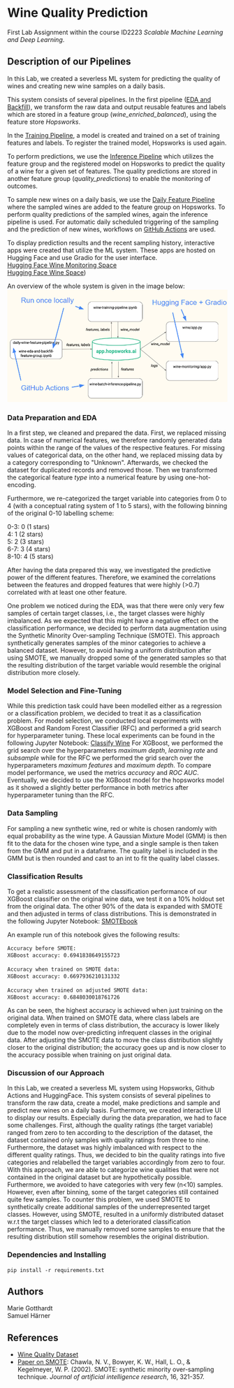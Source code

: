 # Wine Quality Prediction

First Lab Assignment within the course ID2223 *Scalable Machine Learning and Deep Learning*.

## Description of our Pipelines

In this Lab, we created a severless ML system for predicting the quality of wines and creating new wine samples
on a daily basis. 

This system consists of several pipelines. In the first pipeline 
([EDA and Backfill](https://github.com/MarieGotthardt/id2223-lab1/blob/main/wine-eda-and-backfill-feature-group.ipynb)), 
we transform the raw data and output reusable features and labels which are stored in a feature group 
(*wine_enriched_balanced*), using the feature store *Hopsworks*.

In the [Training Pipeline](https://github.com/MarieGotthardt/id2223-lab1/blob/main/wine-training-pipeline.ipynb), 
a model is created and trained on a set of training features and labels. To register the trained
model, Hopsworks is used again. 

To perform predictions, we use the 
[Inference Pipeline](https://github.com/MarieGotthardt/id2223-lab1/blob/main/wine-batch-inference-pipeline.py) 
which utilizes the feature group and the registered model on Hopsworks to predict the quality of a wine for a given 
set of features. The quality predictions are stored in another feature group (*quality_predictions*) to enable
the monitoring of outcomes. 

To sample new wines on a daily basis, we use the 
[Daily Feature Pipeline](https://github.com/MarieGotthardt/id2223-lab1/blob/main/wine-feature-pipeline-daily.py) 
where the sampled wines are added to the feature group on Hopsworks. To perform quality predictions of the sampled wines, 
again the inference pipeline is used. For automatic daily scheduled triggering of the sampling and the prediction of new 
wines, workflows on 
[GitHub Actions](https://github.com/MarieGotthardt/id2223-lab1/actions) are used. 

To display prediction results and the recent sampling history, interactive apps were created that utilize the ML system. These apps are hosted on Hugging Face and use Gradio for the user interface.\
[Hugging Face Wine Monitoring Space](https://huggingface.co/spaces/MarieGotthardt/wine_monitoring) \
[Hugging Face Wine Space](https://huggingface.co/spaces/MarieGotthardt/wine))

An overview of the whole system is given in the image below:
![System Overview](./images/system_overview_with_details.png)


### Data Preparation and EDA
In a first step, we cleaned and prepared the data. First, we replaced missing data. 
In case of numerical features, we therefore randomly generated data points
within the range of the values of the respective features. For missing values of categorical data, 
on the other hand, we replaced missing data by a category corresponding to "Unknown". 
Afterwards, we checked the dataset for duplicated records and removed those. Then we transformed the 
categorical feature *type* into a numerical feature by using one-hot-encoding.

Furthermore, we re-categorized the target variable into categories from 0 to 4 (with a conceptual rating system of 1 to 
5 stars), with the following binning of the original 0-10 labelling scheme:

0-3: 0 (1 stars)  
4: 1  (2 stars)  
5: 2  (3 stars)  
6-7: 3  (4 stars)  
8-10: 4  (5 stars)  


After having the data prepared this way, we investigated the predictive power of the different features. 
Therefore, we examined the correlations between the features and dropped features that were
highly (>0.7) correlated with at least one other feature.

One problem we noticed during the EDA, was that there were only very few samples of certain target classes, i.e., the 
target classes were highly imbalanced. As we expected that this might have a negative effect on the classification
performance, we decided to perform data augmentation using the Synthetic Minority Over-sampling Technique (SMOTE).
This approach synthetically generates samples of the minor categories to achieve a balanced dataset. However, to avoid
having a uniform distribution after using SMOTE, we manually dropped some of the generated samples so that the resulting
distribution of the target variable would resemble the original distribution more closely. 


### Model Selection and Fine-Tuning
While this prediction task could have been modelled either as a regression or a classification problem, we decided to
treat it as a classification problem. 
For model selection, we conducted local experiments with XGBoost and Random Forest Classifier (RFC) and performed a grid search
for hyperparameter tuning. These local experiments can be found in the following Jupyter Notebook: 
[Classify Wine](https://github.com/MarieGotthardt/id2223-lab1/blob/main/local_experiments/classify_wine.ipynb)
For XGBoost, we performed the grid search over the hyperparameters *maximum depth*, *learning rate*
and *subsample* while for the RFC we performed the grid search over the hyperparameters *maximum features* and *maximum depth*.
To compare model performance, we used the metrics *accuracy* and *ROC AUC*.
Eventually, we decided to use the XGBoost model for the hopsworks model as it showed a slightly better performance in both
metrics after hyperparameter tuning than the RFC. 


### Data Sampling
For sampling a new synthetic wine, red or white is chosen randomly with equal probability as the wine type. 
A Gaussian Mixture Model (GMM) is then fit to the data for the chosen wine type, and a single sample is then taken from 
the GMM and put in a dataframe. The quality label is included in the GMM but is then rounded and cast to an int to fit 
the quality label classes.


### Classification Results
To get a realistic assessment of the classification performance of our XGBoost classifier on the original wine data, we test it on
a 10% holdout set from the original data. The other 90% of the data is expanded with SMOTE and then adjusted in terms of class distributions.
This is demonstrated in the following Jupyter Notebook: 
[SMOTEbook](https://github.com/MarieGotthardt/id2223-lab1/blob/main/local_experiments/smotebook.ipynb)

An example run of this notebook gives the following results:

```
Accuracy before SMOTE:
XGBoost accuracy: 0.6941838649155723

Accuracy when trained on SMOTE data:
XGBoost accuracy: 0.6697936210131332

Accuracy when trained on adjusted SMOTE data:
XGBoost accuracy: 0.6848030018761726
```

As can be seen, the highest accuracy is achieved when just training on the original data. 
When trained on SMOTE data, where class labels are completely even in terms of class distribution, 
the accuracy is lower likely due to the model now over-predicting infrequent classes in the original data. 
After adjusting the SMOTE data to move the class distribution slightly closer to the original distribution; 
the accuracy goes up and is now closer to the accuracy possible when training on just original data.


### Discussion of our Approach
In this Lab, we created a severless ML system using Hopsworks, Github Actions and HuggingFace.
This system consists of several pipelines to transform the raw data,
create a model, make predictions and sample and predict new wines on a daily basis. Furthermore, we created
interactive UI to display our results.
Especially during the data preparation, we had to face some challenges. 
First, although the quality ratings (the target variable) ranged from zero to ten according to the description of the 
dataset, the dataset contained only samples with quality ratings from three to nine. Furthermore,
the dataset was highly imbalanced with respect to the different quality ratings. Thus, we decided to 
bin the quality ratings into five categories and relabelled the target variables accordingly from 
zero to four. With this approach, we are able to categorize wine qualities that were not contained
in the original dataset but are hypothetically possible. Furthermore, we avoided to have categories 
with very few (n<10) samples.
However, even after binning, some of the target categories still contained quite few samples.
To counter this problem, we used SMOTE to synthetically create additional samples of the underrepresented 
target classes. However, using SMOTE, resulted in a uniformly distributed dataset w.r.t the target classes which led
to a deteriorated classification performance. Thus, we manually removed some samples to ensure that the resulting distribution 
still somehow resembles the original distribution.

### Dependencies and Installing

```
pip install -r requirements.txt
```

## Authors

Marie Gotthardt\
Samuel Härner



## References


* [Wine Quality Dataset](https://www.kaggle.com/datasets/rajyellow46/wine-quality)
* [Paper on SMOTE](https://doi.org/10.48550/arXiv.1106.1813): 
Chawla, N. V., Bowyer, K. W., Hall, L. O., & Kegelmeyer, W. P. (2002). SMOTE: synthetic minority over-sampling technique. 
*Journal of artificial intelligence research*, 16, 321-357.

